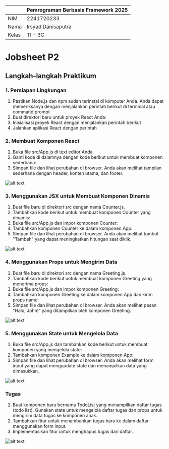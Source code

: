 |       | Pemrograman Berbasis Framework 2025 |
| ----- | ----------------------------------- |
| NIM   | 2241720233                          |
| Nama  | Irsyad Danisaputra                  |
| Kelas | TI - 3C                             |

# Jobsheet P2

## Langkah-langkah Praktikum

### 1. Persiapan Lingkungan

1. Pastikan Node.js dan npm sudah terinstal di komputer Anda. Anda dapat memeriksanya dengan menjalankan perintah berikut di terminal atau command prompt
2. Buat direktori baru untuk proyek React Anda:
3. Inisialisasi proyek React dengan menjalankan perintah berikut
4. Jalankan aplikasi React dengan perintah

### 2. Membuat Komponen React

1. Buka file src/App.js di text editor Anda.
2. Ganti kode di dalamnya dengan kode berikut untuk membuat komponen sederhana:
3. Simpan file dan lihat perubahan di browser. Anda akan melihat tampilan sederhana dengan
   header, konten utama, dan footer.

![alt text](image.png)

### 3. Menggunakan JSX untuk Membuat Komponen Dinamis

1. Buat file baru di direktori src dengan nama Counter.js.
2. Tambahkan kode berikut untuk membuat komponen Counter yang dinamis:
3. Buka file src/App.js dan impor komponen Counter:
4. Tambahkan komponen Counter ke dalam komponen App:
5. Simpan file dan lihat perubahan di browser. Anda akan melihat tombol "Tambah" yang dapat
   meningkatkan hitungan saat diklik.

![alt text](image-1.png)

### 4. Menggunakan Props untuk Mengirim Data

1. Buat file baru di direktori src dengan nama Greeting.js.
2. Tambahkan kode berikut untuk membuat komponen Greeting yang menerima props:
3. Buka file src/App.js dan impor komponen Greeting:
4. Tambahkan komponen Greeting ke dalam komponen App dan kirim props name:
5. Simpan file dan lihat perubahan di browser. Anda akan melihat pesan "Halo, John!" yang
   ditampilkan oleh komponen Greeting.

![alt text](image-2.png)

### 5. Menggunakan State untuk Mengelola Data

1. Buka file src/App.js dan tambahkan kode berikut untuk membuat komponen yang mengelola
   state:
2. Tambahkan komponen Example ke dalam komponen App:
3. Simpan file dan lihat perubahan di browser. Anda akan melihat form input yang dapat
   mengupdate state dan menampilkan data yang dimasukkan.

![alt text](image-3.png)

### Tugas

1. Buat komponen baru bernama TodoList yang menampilkan daftar tugas (todo list). Gunakan
   state untuk mengelola daftar tugas dan props untuk mengirim data tugas ke komponen anak.
2. Tambahkan fitur untuk menambahkan tugas baru ke dalam daftar menggunakan form input.
3. Implementasikan fitur untuk menghapus tugas dari daftar.

![alt text](image-4.png)
